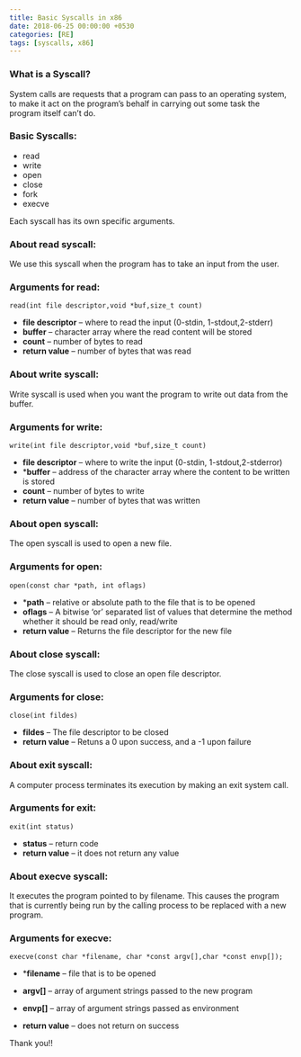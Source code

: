 ```yaml
---
title: Basic Syscalls in x86
date: 2018-06-25 00:00:00 +0530
categories: [RE]
tags: [syscalls, x86]
---
```



### What is a Syscall?

System calls are requests that a program can pass to an operating system, to make it act on the program’s behalf in carrying out some task the program itself can’t do.

### Basic Syscalls:

- read
- write
- open
- close
- fork
- execve

Each syscall has its  own specific arguments.

### About read syscall:

We use this syscall when the program has to take an input from the user.

### Arguments for read:

`read(int file descriptor,void *buf,size_t count)`

- **file descriptor** – where to read the input (0-stdin, 1-stdout,2-stderr)
- **buffer**   – character array where the read content will be stored
- **count**    – number of bytes to read
- **return value**    – number of bytes that was read

### About write syscall:

Write syscall is used when you want the program to write out data from the buffer.

### Arguments for write:

`write(int file descriptor,void *buf,size_t count)`

- **file descriptor** – where to write the input (0-stdin, 1-stdout,2-stderror)
- ***buffer**   – address of the character array where the content to be written is stored
- **count**    – number of bytes to write
- **return value**    – number of bytes that was written

### About open syscall:

The open syscall is used to open a new file.

### Arguments for open:

`open(const char *path, int oflags)`

- ***path** – relative or absolute path to the file that is to be opened
- **oflags**  – A bitwise ‘or’ separated list of values that determine the method whether   it should be read only, read/write
- **return value** – Returns the file descriptor for the new file

### About close syscall:

The close syscall is used to close an open file descriptor.

### Arguments for close:

`close(int fildes)`

- **fildes**       – The file descriptor to be closed
- **return value** – Retuns a 0 upon success, and a -1 upon failure

### About exit syscall:

A computer process terminates its execution by making an exit system call.

### Arguments for exit:

`exit(int status)`

- **status**       – return code
- **return value** – it does not return any value

### About execve syscall:

It executes the program pointed to by filename.  This causes the program that is currently being run by the calling process to be replaced with a new program.

### Arguments for execve:

`execve(const char *filename, char *const argv[],char *const envp[]);`

- ***filename** – file that is to be opened
- **argv[]** – array of argument strings passed to the new program
 

- **envp[]** – array of argument strings passed as environment
 

- **return value** – does not return on success
 

Thank you!!